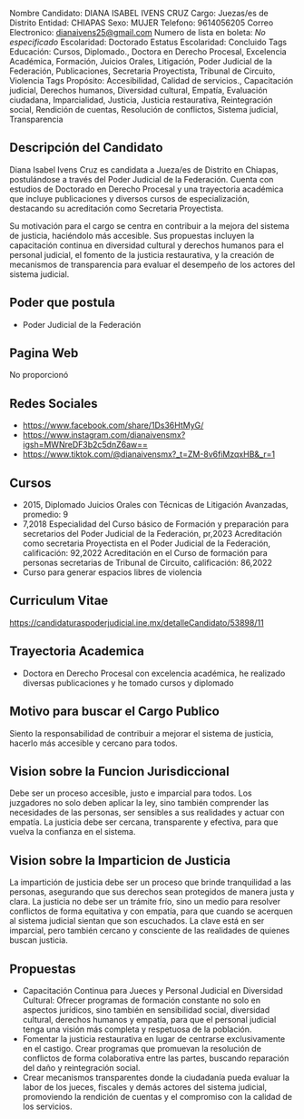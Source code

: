 Nombre Candidato: DIANA ISABEL IVENS CRUZ
Cargo: Juezas/es de Distrito
Entidad: CHIAPAS
Sexo: MUJER
Telefono: 9614056205
Correo Electronico: dianaivens25@gmail.com
Numero de lista en boleta: *No especificado*
Escolaridad: Doctorado
Estatus Escolaridad: Concluido
Tags Educación: Cursos, Diplomado., Doctora en Derecho Procesal, Excelencia Académica, Formación, Juicios Orales, Litigación, Poder Judicial de la Federación, Publicaciones, Secretaria Proyectista, Tribunal de Circuito, Violencia
Tags Propósito: Accesibilidad, Calidad de servicios., Capacitación judicial, Derechos humanos, Diversidad cultural, Empatía, Evaluación ciudadana, Imparcialidad, Justicia, Justicia restaurativa, Reintegración social, Rendición de cuentas, Resolución de conflictos, Sistema judicial, Transparencia


## Descripción del Candidato 

Diana Isabel Ivens Cruz es candidata a Jueza/es de Distrito en Chiapas, postulándose a través del Poder Judicial de la Federación. Cuenta con estudios de Doctorado en Derecho Procesal y una trayectoria académica que incluye publicaciones y diversos cursos de especialización, destacando su acreditación como Secretaria Proyectista. 

Su motivación para el cargo se centra en contribuir a la mejora del sistema de justicia, haciéndolo más accesible. Sus propuestas incluyen la capacitación continua en diversidad cultural y derechos humanos para el personal judicial, el fomento de la justicia restaurativa, y la creación de mecanismos de transparencia para evaluar el desempeño de los actores del sistema judicial.


## Poder que postula

- Poder Judicial de la Federación


## Pagina Web

No proporcionó


## Redes Sociales

- https://www.facebook.com/share/1Ds36HtMyG/
- https://www.instagram.com/dianaivensmx?igsh=MWNreDF3b2c5dnZ6aw==
- https://www.tiktok.com/@dianaivensmx?_t=ZM-8v6fiMzqxHB&_r=1


## Cursos

- 2015, Diplomado Juicios Orales con Técnicas de Litigación Avanzadas, promedio: 9
- 7,2018 Especialidad del Curso básico de Formación y preparación para secretarios del Poder Judicial de la Federación, pr,2023 Acreditación como secretaria Proyectista en el Poder Judicial de la Federación, calificación: 92,2022 Acreditación en el Curso de formación para personas secretarias de Tribunal de Circuito, calificación: 86,2022
- Curso para generar espacios libres de violencia


## Curriculum Vitae

https://candidaturaspoderjudicial.ine.mx/detalleCandidato/53898/11


## Trayectoria Academica

- Doctora en Derecho Procesal con excelencia académica, he realizado diversas publicaciones y he tomado cursos y diplomado


## Motivo para buscar el Cargo Publico

Siento la responsabilidad de contribuir a mejorar el sistema de justicia, hacerlo más accesible y cercano para todos.


## Vision sobre la Funcion Jurisdiccional

Debe ser un proceso accesible, justo e imparcial para todos. Los juzgadores no solo deben aplicar la ley, sino también comprender las necesidades de las personas, ser sensibles a sus realidades y actuar con empatía. La justicia debe ser cercana, transparente y efectiva, para que vuelva la confianza en el sistema.


## Vision sobre la Imparticion de Justicia

La impartición de justicia debe ser un proceso que brinde tranquilidad a las personas, asegurando que sus derechos sean protegidos de manera justa y clara. La justicia no debe ser un trámite frío, sino un medio para resolver conflictos de forma equitativa y con empatía, para que cuando se acerquen al sistema judicial sientan que son escuchados. La clave está en ser imparcial, pero también cercano y consciente de las realidades de quienes buscan justicia.


## Propuestas

- Capacitación Continua para Jueces y Personal Judicial en Diversidad Cultural: Ofrecer programas de formación constante no solo en aspectos jurídicos, sino también en sensibilidad social, diversidad cultural, derechos humanos y empatía, para que el personal judicial tenga una visión más completa y respetuosa de la población.
- Fomentar la justicia restaurativa en lugar de centrarse exclusivamente en el castigo. Crear programas que promuevan la resolución de conflictos de forma colaborativa entre las partes, buscando reparación del daño y reintegración social.
- Crear mecanismos transparentes donde la ciudadanía pueda evaluar la labor de los jueces, fiscales y demás actores del sistema judicial, promoviendo la rendición de cuentas y el compromiso con la calidad de los servicios.

